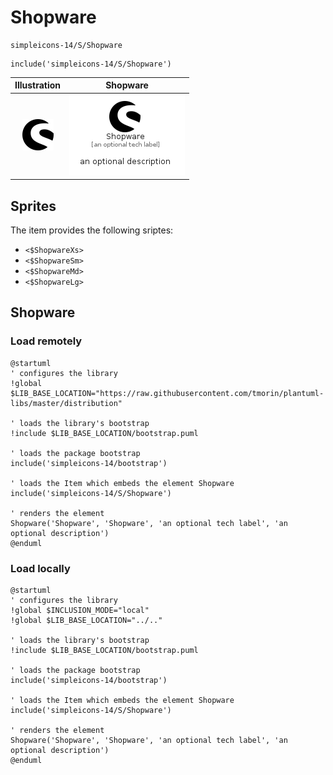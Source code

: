 # Shopware


```text
simpleicons-14/S/Shopware
```

```text
include('simpleicons-14/S/Shopware')
```



| Illustration | Shopware |
| :---: | :---: |
| ![illustration for Illustration](../../simpleicons-14/S/Shopware.png) | ![illustration for Shopware](../../simpleicons-14/S/Shopware.Local.png) |



## Sprites
The item provides the following sriptes:

- `<$ShopwareXs>`
- `<$ShopwareSm>`
- `<$ShopwareMd>`
- `<$ShopwareLg>`





## Shopware

### Load remotely
```plantuml
@startuml
' configures the library
!global $LIB_BASE_LOCATION="https://raw.githubusercontent.com/tmorin/plantuml-libs/master/distribution"

' loads the library's bootstrap
!include $LIB_BASE_LOCATION/bootstrap.puml

' loads the package bootstrap
include('simpleicons-14/bootstrap')

' loads the Item which embeds the element Shopware
include('simpleicons-14/S/Shopware')

' renders the element
Shopware('Shopware', 'Shopware', 'an optional tech label', 'an optional description')
@enduml
```

### Load locally
```plantuml
@startuml
' configures the library
!global $INCLUSION_MODE="local"
!global $LIB_BASE_LOCATION="../.."

' loads the library's bootstrap
!include $LIB_BASE_LOCATION/bootstrap.puml

' loads the package bootstrap
include('simpleicons-14/bootstrap')

' loads the Item which embeds the element Shopware
include('simpleicons-14/S/Shopware')

' renders the element
Shopware('Shopware', 'Shopware', 'an optional tech label', 'an optional description')
@enduml
```

